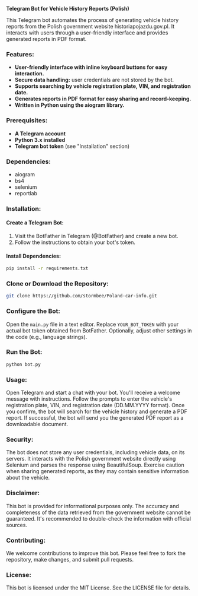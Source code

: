 **Telegram Bot for Vehicle History Reports (Polish)**

This Telegram bot automates the process of generating vehicle history reports from the Polish government website historiapojazdu.gov.pl. It interacts with users through a user-friendly interface and provides generated reports in PDF format.

### Features:

- **User-friendly interface with inline keyboard buttons for easy interaction.**
- **Secure data handling:** user credentials are not stored by the bot.
- **Supports searching by vehicle registration plate, VIN, and registration date.**
- **Generates reports in PDF format for easy sharing and record-keeping.**
- **Written in Python using the aiogram library.**

### Prerequisites:

- **A Telegram account**
- **Python 3.x installed**
- **Telegram bot token** (see "Installation" section)

### Dependencies:

- aiogram
- bs4
- selenium
- reportlab

### Installation:

#### Create a Telegram Bot:

1. Visit the BotFather in Telegram (@BotFather) and create a new bot.
2. Follow the instructions to obtain your bot's token.

#### Install Dependencies:

```bash
pip install -r requirements.txt
```
### Clone or Download the Repository:

```bash
git clone https://github.com/stormbee/Poland-car-info.git
```

### Configure the Bot:

Open the `main.py` file in a text editor.
Replace `YOUR_BOT_TOKEN` with your actual bot token obtained from BotFather.
Optionally, adjust other settings in the code (e.g., language strings).

### Run the Bot:

```bash
python bot.py
```

### Usage:

Open Telegram and start a chat with your bot.
You'll receive a welcome message with instructions.
Follow the prompts to enter the vehicle's registration plate, VIN, and registration date (DD.MM.YYYY format).
Once you confirm, the bot will search for the vehicle history and generate a PDF report.
If successful, the bot will send you the generated PDF report as a downloadable document.

### Security:

The bot does not store any user credentials, including vehicle data, on its servers.
It interacts with the Polish government website directly using Selenium and parses the response using BeautifulSoup.
Exercise caution when sharing generated reports, as they may contain sensitive information about the vehicle.

### Disclaimer:

This bot is provided for informational purposes only. The accuracy and completeness of the data retrieved from the government website cannot be guaranteed. It's recommended to double-check the information with official sources.

### Contributing:

We welcome contributions to improve this bot. Please feel free to fork the repository, make changes, and submit pull requests.

### License:

This bot is licensed under the MIT License. See the LICENSE file for details.


